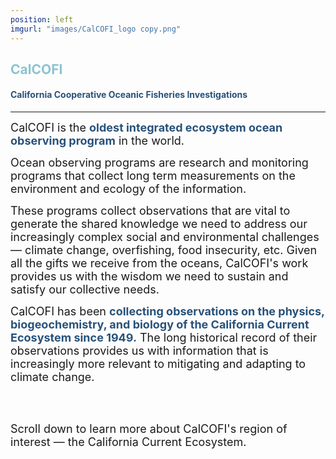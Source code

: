 ```yaml
---
position: left
imgurl: "images/CalCOFI_logo copy.png"
---
```



## <span style="color:#8AC4D0"> CalCOFI </span>

#### <span style="color:#28527A"> California Cooperative Oceanic Fisheries Investigations </span>

---

<font size="+1"> CalCOFI is the <span style="color:#28527A"> **oldest integrated ecosystem ocean observing program** </span> in the world. </font>

<font size="+1"> Ocean observing programs are research and monitoring programs that collect long term measurements on the environment and ecology of the information. </font>

<font size="+1"> These programs collect observations that are vital to generate the shared knowledge we need to address our increasingly complex social and environmental challenges — climate change, overfishing, food insecurity, etc. Given all the gifts we receive from the oceans, CalCOFI's work provides us with the wisdom we need to sustain and satisfy our collective needs. </font>

<font size="+1"> CalCOFI has been <span style="color:#28527A"> **collecting observations on the physics, biogeochemistry, and biology of the California Current Ecosystem since 1949.** </span> The long historical record of their observations provides us with information that is increasingly more relevant to mitigating and adapting to climate change. </font>

<br />
<br />

<font size="+1"> Scroll down to learn more about CalCOFI's region of interest — the California Current Ecosystem. </font>